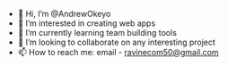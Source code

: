 - 👋 Hi, I’m @AndrewOkeyo
- 👀 I’m interested in creating web apps
- 🌱 I’m currently learning team building tools
- 💞️ I’m looking to collaborate on any interesting project
- 📫 How to reach me: email - ravinecom50@gmail.com

<!---
AndrewOkeyo/AndrewOkeyo is a ✨ special ✨ repository because its `README.md` (this file) appears on your GitHub profile.
You can click the Preview link to take a look at your changes.
--->
